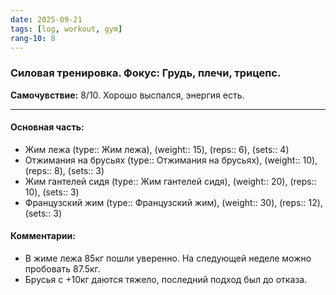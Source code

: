 ```yaml
---
date: 2025-09-21
tags: [log, workout, gym]
rang-10: 8
---
```


### Силовая тренировка. Фокус: Грудь, плечи, трицепс.

**Самочувствие:** 8/10. Хорошо выспался, энергия есть.

---
#### Основная часть:

- Жим лежа (type:: Жим лежа), (weight:: 15), (reps:: 6), (sets:: 4)
- Отжимания на брусьях (type:: Отжимания на брусьях), (weight:: 10), (reps:: 8), (sets:: 3)
- Жим гантелей сидя (type:: Жим гантелей сидя), (weight:: 20), (reps:: 10), (sets:: 3)
- Французский жим (type:: Французский жим), (weight:: 30), (reps:: 12), (sets:: 3)

#### Комментарии:
- В жиме лежа 85кг пошли уверенно. На следующей неделе можно пробовать 87.5кг.
- Брусья с +10кг даются тяжело, последний подход был до отказа.